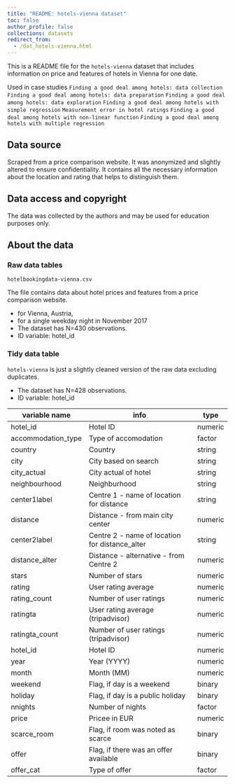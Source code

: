```yaml
---
title: "README: hotels-vienna dataset"
toc: false
author_profile: false
collections: datasets
redirect_from:
  - /dat_hotels-vienna.html
---
```



This is a  README file for the `hotels-vienna` dataset that includes information on price and features of hotels in Vienna for one date. 
 
Used in case studies
`Finding a good deal among hotels: data collection`
`Finding a good deal among hotels: data preparation`
`Finding a good deal among hotels: data exploration`
`Finding a good deal among hotels with simple regression`
`Measurement error in hotel ratings`
`Finding a good deal among hotels with non-linear function` 
`Finding a good deal among hotels with multiple regression`


## Data source

Scraped from a price comparison website.
It was anonymized and slightly altered to ensure confidentiality. It contains all the necessary information about the location and rating that helps to distinguish them.

## Data access and copyright  

The data was collected by the authors and may be used for education purposes only. 

## About the data

### Raw data tables

`hotelbookingdata-vienna.csv`  

The file contains data about hotel prices and features from a price comparison website.  
* for Vienna, Austria, 
* for a single weekday night in November 2017 
* The dataset has N=430 observations.    
* ID variable: hotel_id


### Tidy data table

`hotels-vienna` is just a slightly cleaned version of the raw data excluding duplicates. 

 * The dataset has N=428 observations.    
 * ID variable: hotel_id


| variable name 		| info    	 	            						| type   	|  
|--------------------	|------------------------------------------------	|---------	|
| hotel_id           	| Hotel ID                                       	| numeric 	|
| accommodation_type 	| Type of accomodation                           	| factor  	|
| country            	| Country                                        	| string  	|
| city               	| City based on search                           	| string  	|
| city_actual        	| City actual of hotel                           	| string  	|
| neighbourhood      	| Neighburhood                                   	| string  	|
| center1label       	| Centre 1 - name of location for distance       	| string  	|
| distance           	| Distance - from main city center               	| numeric 	|
| center2label       	| Centre 2 - name of location for distance_alter 	| string  	|
| distance_alter     	| Distance - alternative - from Centre 2         	| numeric 	|
| stars              	| Number of stars                                	| numeric 	|
| rating             	| User rating average                            	| numeric 	|
| rating_count       	| Number of user ratings                         	| numeric 	|
| ratingta           	| User rating average (tripadvisor)              	| numeric 	|
| ratingta_count     	| Number of user ratings (tripadvisor)           	| numeric 	|
| hotel_id           	| Hotel ID                                       	| numeric 	|
| year               	| Year (YYYY)                                    	| numeric 	|
| month              	| Month (MM)                                     	| numeric 	|
| weekend            	| Flag, if day is a weekend                      	| binary  	|
| holiday            	| Flag, if day is a public holiday               	| binary  	|
| nnights            	| Number of nights                               	| factor  	|
| price              	| Pricee in EUR                                  	| numeric 	|
| scarce_room        	| Flag, if room was noted as scarce              	| binary  	|
| offer              	| Flag, if there was an offer available          	| binary  	|
| offer_cat          	| Type of offer                                  	| factor  	|